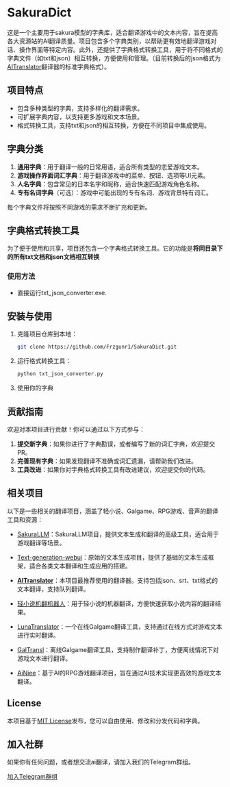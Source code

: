 
# SakuraDict

这是一个主要用于sakura模型的字典库，适合翻译游戏中的文本内容，旨在提高各大资源站的AI翻译质量。项目包含多个字典类别，以帮助更有效地翻译游戏对话、操作界面等特定内容。此外，还提供了字典格式转换工具，用于将不同格式的字典文件（如txt和json）相互转换，方便使用和管理。（目前转换后的json格式为[AITranslator](https://github.com/jxq1997216/AITranslator)翻译器的标准字典格式）。

## 项目特点
- 包含多种类型的字典，支持多样化的翻译需求。
- 可扩展字典内容，以支持更多游戏和文本场景。
- 格式转换工具，支持txt和json的相互转换，方便在不同项目中集成使用。

## 字典分类
1. **通用字典**：用于翻译一般的日常用语，适合所有类型的恋爱游戏文本。
2. **游戏操作界面词汇字典**：用于翻译游戏中的菜单、按钮、选项等UI元素。
3. **人名字典**：包含常见的日本名字和昵称，适合快速匹配游戏角色名称。
4. **专有名词字典**（可选）：游戏中可能出现的专有名词、游戏背景特有词汇。

每个字典文件将按照不同游戏的需求不断扩充和更新。

## 字典格式转换工具

为了便于使用和共享，项目还包含一个字典格式转换工具。它的功能是**将同目录下的所有txt文档和json文档相互转换**

### 使用方法
- 直接运行txt_json_converter.exe.


## 安装与使用

1. 克隆项目仓库到本地：
   ```bash
   git clone https://github.com/Frzgunr1/SakuraDict.git
   ```

2. 运行格式转换工具：
   ```bash
   python txt_json_converter.py
   ```

3. 使用你的字典


## 贡献指南

欢迎对本项目进行贡献！你可以通过以下方式参与：

1. **提交新字典**：如果你进行了字典勘误，或者编写了新的词汇字典，欢迎提交PR。
2. **完善现有字典**：如果发现翻译不准确或词汇遗漏，请帮助我们改进。
3. **工具改进**：如果你对字典格式转换工具有改进建议，欢迎提交你的代码。


## 相关项目

以下是一些相关的翻译项目，涵盖了轻小说、Galgame、RPG游戏、音声的翻译工具和资源：

- [SakuraLLM](https://github.com/SakuraLLM/SakuraLLM)：SakuraLLM项目，提供文本生成和翻译的高级工具，适合用于游戏翻译等场景。
 
- [Text-generation-webui](https://github.com/oobabooga/text-generation-webui)：原始的文本生成项目，提供了基础的文本生成框架，适合各类文本翻译和生成应用的搭建。

- **[AITranslator](https://github.com/jxq1997216/AITranslator)**：本项目最推荐使用的翻译器。支持包括json、srt、txt格式的文本翻译，支持队列翻译。

- [轻小说机翻机器人](https://books.fishhawk.top/)：用于轻小说的机器翻译，方便快速获取小说内容的翻译结果。
  
- [LunaTranslator](https://github.com/HIllya51/LunaTranslator)：一个在线Galgame翻译工具，支持通过在线方式对游戏文本进行实时翻译。
  
- [GalTransl](https://github.com/XD2333/GalTransl)：离线Galgame翻译工具，支持制作翻译补丁，方便离线情况下对游戏文本进行翻译。
  
- [AiNiee](https://github.com/NEKOparapa/AiNiee-chatgpt)：基于AI的RPG游戏翻译项目，旨在通过AI技术实现更高效的游戏文本翻译。

## License

本项目基于[MIT License](LICENSE)发布，您可以自由使用、修改和分发代码和字典。

## 加入社群

如果你有任何问题，或者想交流ai翻译，请加入我们的Telegram群组。

[加入Telegram群组](https://t.me/+G0kcBnxHj585MmRl)

